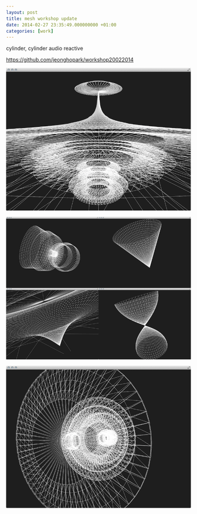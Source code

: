 ```yaml
---
layout: post
title: mesh workshop update
date: 2014-02-27 23:35:49.000000000 +01:00
categories: [work]
---
```

cylinder, cylinder audio reactive


<p><a href="https://github.com/jeonghopark/workshop20022014">https://github.com/jeonghopark/workshop20022014</a></p>
<p><img src="/assets/cylinderAudioActive_mesh1.png" alt="cylinderAudioActive_mesh1" width="800" class="alignnone size-full wp-image-4384" /></p>
<p><img src="/assets/cylinder_mesh.png" alt="cylinder_mesh" width="800" class="alignnone size-full wp-image-4385" /></p>
<p><img src="/assets/cylinderAudioActive_mesh2.png" alt="cylinderAudioActive_mesh2" width="800" class="alignnone size-full wp-image-4386" /></p>
